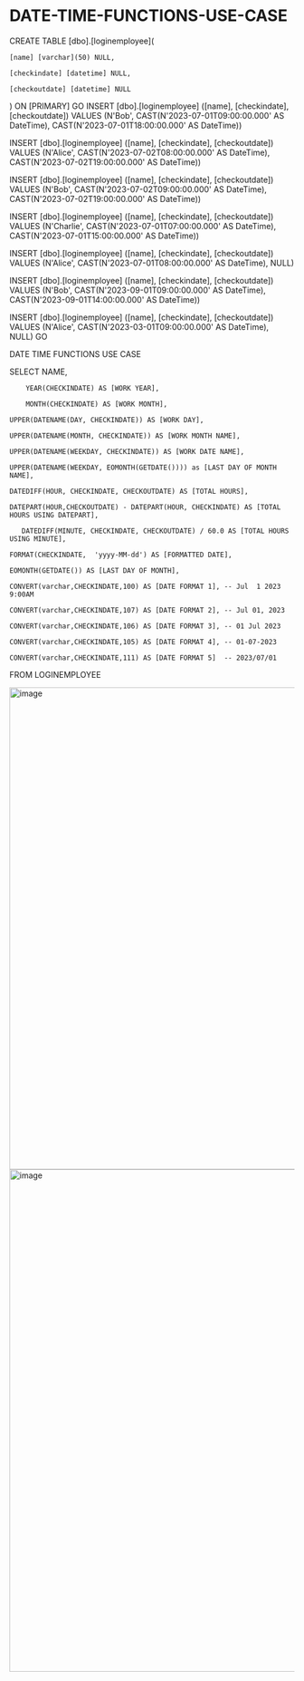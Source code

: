 # DATE-TIME-FUNCTIONS-USE-CASE

CREATE TABLE [dbo].[loginemployee](

	[name] [varchar](50) NULL,
 
	[checkindate] [datetime] NULL,
 
	[checkoutdate] [datetime] NULL
 
) ON [PRIMARY]
GO
INSERT [dbo].[loginemployee] ([name], [checkindate], [checkoutdate]) VALUES (N'Bob', CAST(N'2023-07-01T09:00:00.000' AS DateTime), CAST(N'2023-07-01T18:00:00.000' AS DateTime))

INSERT [dbo].[loginemployee] ([name], [checkindate], [checkoutdate]) VALUES (N'Alice', CAST(N'2023-07-02T08:00:00.000' AS DateTime), CAST(N'2023-07-02T19:00:00.000' AS DateTime))

INSERT [dbo].[loginemployee] ([name], [checkindate], [checkoutdate]) VALUES (N'Bob', CAST(N'2023-07-02T09:00:00.000' AS DateTime), CAST(N'2023-07-02T19:00:00.000' AS DateTime))

INSERT [dbo].[loginemployee] ([name], [checkindate], [checkoutdate]) VALUES (N'Charlie', CAST(N'2023-07-01T07:00:00.000' AS DateTime), CAST(N'2023-07-01T15:00:00.000' AS DateTime))

INSERT [dbo].[loginemployee] ([name], [checkindate], [checkoutdate]) VALUES (N'Alice', CAST(N'2023-07-01T08:00:00.000' AS DateTime), NULL)

INSERT [dbo].[loginemployee] ([name], [checkindate], [checkoutdate]) VALUES (N'Bob', CAST(N'2023-09-01T09:00:00.000' AS DateTime), CAST(N'2023-09-01T14:00:00.000' AS DateTime))

INSERT [dbo].[loginemployee] ([name], [checkindate], [checkoutdate]) VALUES (N'Alice', CAST(N'2023-03-01T09:00:00.000' AS DateTime), NULL)
GO

DATE TIME FUNCTIONS USE CASE

SELECT
        NAME,
    
        YEAR(CHECKINDATE) AS [WORK YEAR],
    
        MONTH(CHECKINDATE) AS [WORK MONTH],
    
	UPPER(DATENAME(DAY, CHECKINDATE)) AS [WORK DAY],
 
	UPPER(DATENAME(MONTH, CHECKINDATE)) AS [WORK MONTH NAME],
 
	UPPER(DATENAME(WEEKDAY, CHECKINDATE)) AS [WORK DATE NAME],
 
	UPPER(DATENAME(WEEKDAY, EOMONTH(GETDATE()))) as [LAST DAY OF MONTH NAME],
 
	DATEDIFF(HOUR, CHECKINDATE, CHECKOUTDATE) AS [TOTAL HOURS],
 
	DATEPART(HOUR,CHECKOUTDATE) - DATEPART(HOUR, CHECKINDATE) AS [TOTAL HOURS USING DATEPART],	
 
       DATEDIFF(MINUTE, CHECKINDATE, CHECKOUTDATE) / 60.0 AS [TOTAL HOURS USING MINUTE],
    
	FORMAT(CHECKINDATE,  'yyyy-MM-dd') AS [FORMATTED DATE],
 
	EOMONTH(GETDATE()) AS [LAST DAY OF MONTH],
 
	CONVERT(varchar,CHECKINDATE,100) AS [DATE FORMAT 1], -- Jul  1 2023  9:00AM
 
	CONVERT(varchar,CHECKINDATE,107) AS [DATE FORMAT 2], -- Jul 01, 2023
 
	CONVERT(varchar,CHECKINDATE,106) AS [DATE FORMAT 3], -- 01 Jul 2023
 
	CONVERT(varchar,CHECKINDATE,105) AS [DATE FORMAT 4], -- 01-07-2023
 
	CONVERT(varchar,CHECKINDATE,111) AS [DATE FORMAT 5]  -- 2023/07/01
 
FROM LOGINEMPLOYEE

<img width="851" alt="image" src="https://github.com/user-attachments/assets/2a75004a-3e61-4c0f-8e95-1f946c89f9c4">

<img width="887" alt="image" src="https://github.com/user-attachments/assets/eb74bf09-7f21-41cc-9e7e-c6501503bbcf">
